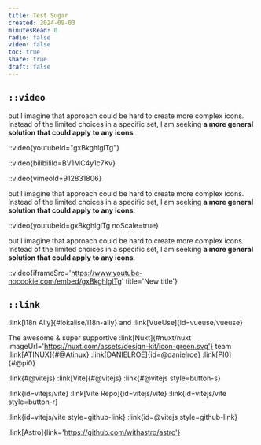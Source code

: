 ```yaml
---
title: Test Sugar
created: 2024-09-03
minutesRead: 0
radio: false
video: false
toc: true
share: true
draft: false
---
```


## `::video`

but I imagine that approach could be hard to create more complex icons. Instead of the limited choices in a specific set, I am seeking **a more general solution that could apply to any icons**.

::video{youtubeId="gxBkghlglTg"}

::video{bilibiliId=BV1MC4y1c7Kv}

::video{vimeoId=912831806}

but I imagine that approach could be hard to create more complex icons. Instead of the limited choices in a specific set, I am seeking **a more general solution that could apply to any icons**.

::video{youtubeId=gxBkghlglTg noScale=true}

but I imagine that approach could be hard to create more complex icons. Instead of the limited choices in a specific set, I am seeking **a more general solution that could apply to any icons**.

::video{iframeSrc='https://www.youtube-nocookie.com/embed/gxBkghlglTg' title='New title'}

## `::link`

:link[i18n Ally]{#lokalise/i18n-ally} and :link[VueUse]{id=vueuse/vueuse}

The awesome & super supportive :link[Nuxt]{#nuxt/nuxt imageUrl='https://nuxt.com/assets/design-kit/icon-green.svg'} team :link[ATINUX]{#@Atinux} :link[DANIELROE]{id=@danielroe} :link[PI0]{#@pi0}

:link{#@vitejs}
:link[Vite]{#@vitejs}
:link{#@vitejs style=button-s}

:link{id=vitejs/vite}
:link[Vite Repo]{id=vitejs/vite}
:link{id=vitejs/vite style=button-r}

:link{id=vitejs/vite style=github-link} :link{id=@vitejs style=github-link}

:link[Astro]{link='https://github.com/withastro/astro'}

<!-- error -->
<!-- ::link -->
<!-- :::link -->
<!-- :link{#@vitejs style='button'} -->
<!-- :link{link='https://link.com/withastro/astro'} -->
<!-- :link{#vitejs} -->
<!-- :link[Vite]{style='button-r'} -->
